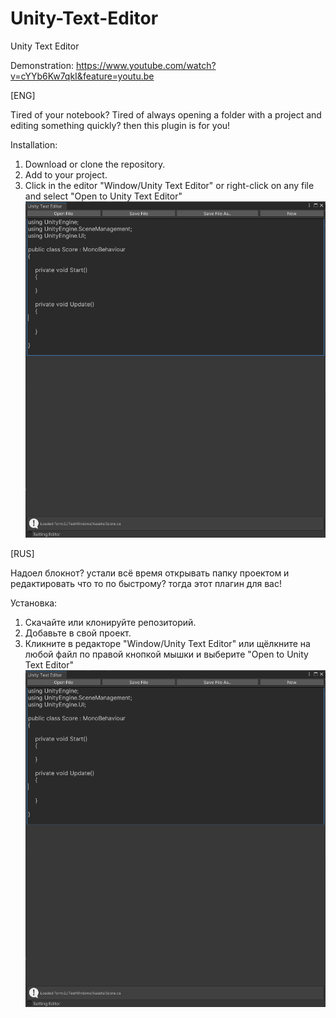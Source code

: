 # Unity-Text-Editor
Unity Text Editor

Demonstration: https://www.youtube.com/watch?v=cYYb6Kw7qkI&feature=youtu.be

[ENG]


Tired of your notebook? Tired of always opening a folder with a project and editing something quickly? then this plugin is for you!

Installation:
1. Download or clone the repository.
2. Add to your project.
3. Click in the editor "Window/Unity Text Editor" or right-click on any file and select "Open to Unity Text Editor"
![](image/edit.jpg?raw=false)



[RUS]


Надоел блокнот? устали всё время открывать папку проектом и редактировать что то по быстрому? тогда этот плагин для вас! 

Установка:
1. Скачайте или клонируйте репозиторий.
2. Добавьте в свой проект.
3. Кликните в редакторе "Window/Unity Text Editor" или щёлкните на любой файл  по правой кнопкой мышки и выберите "Open to Unity Text Editor"
![](image/edit.jpg?raw=false)



